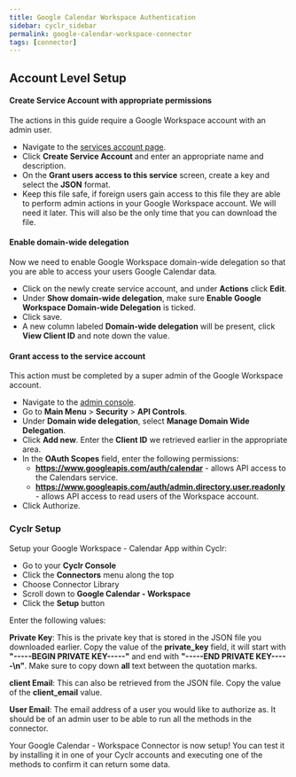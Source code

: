 ```yaml
---
title: Google Calendar Workspace Authentication
sidebar: cyclr_sidebar
permalink: google-calendar-workspace-connector
tags: [connector]
---
```


## Account Level Setup

#### Create Service Account with appropriate permissions
The actions in this guide require a Google Workspace account with an admin user.
* Navigate to the [services account page](https://console.developers.google.com/iam-admin/serviceaccounts).
* Click **Create Service Account** and enter an appropriate name and description. 
* On the **Grant users access to this service** screen, create a key and select the **JSON** format.
* Keep this file safe, if foreign users gain access to this file they are able to perform admin actions in your Google Workspace account. We will need it later. This will also be the only time that you can download the file.
 
#### Enable domain-wide delegation
Now we need to enable Google Workspace domain-wide delegation so that you are able to access your users Google Calendar data.
* Click on the newly create service account, and under **Actions** click **Edit**.
* Under **Show domain-wide delegation**, make sure **Enable Google Workspace Domain-wide Delegation** is ticked.
* Click save.
* A new column labeled **Domain-wide delegation** will be present, click **View Client ID** and note down the value.

#### Grant access to the service account
This action must be completed by a super admin of the Google Workspace account.
* Navigate to the [admin console](http://admin.google.com/).
* Go to **Main Menu** > **Security** > **API Controls**.
* Under **Domain wide delegation**, select **Manage Domain Wide Delegation**.
* Click **Add new**. Enter the **Client ID** we retrieved earlier in the appropriate area. 
* In the **OAuth Scopes** field, enter the following permissions:
  * **https://www.googleapis.com/auth/calendar** - allows API access to the Calendars service.
  * **https://www.googleapis.com/auth/admin.directory.user.readonly** - allows API access to read users of the Workspace account.
* Click Authorize.

### Cyclr Setup

Setup your Google Workspace - Calendar App within Cyclr:

*   Go to your **Cyclr Console**
*   Click the **Connectors** menu along the top
*   Choose Connector Library
*   Scroll down to **Google Calendar - Workspace**
*   Click the **Setup** button

Enter the following values:

**Private Key**: This is the private key that is stored in the JSON file you downloaded earlier. Copy the value of the **private_key** field, it will start with **"-----BEGIN PRIVATE KEY-----"** and end with **"-----END PRIVATE KEY-----\n"**. Make sure to copy down **all** text between the quotation marks.

**client Email**: This can also be retrieved from the JSON file. Copy the value of the **client_email** value.

**User Email**: The email address of a user you would like to authorize as. It should be of an admin user to be able to run all the methods in the connector.


Your Google Calendar - Workspace Connector is now setup! You can test it by installing it in one of your Cyclr accounts and executing one of the methods to confirm it can return some data.
